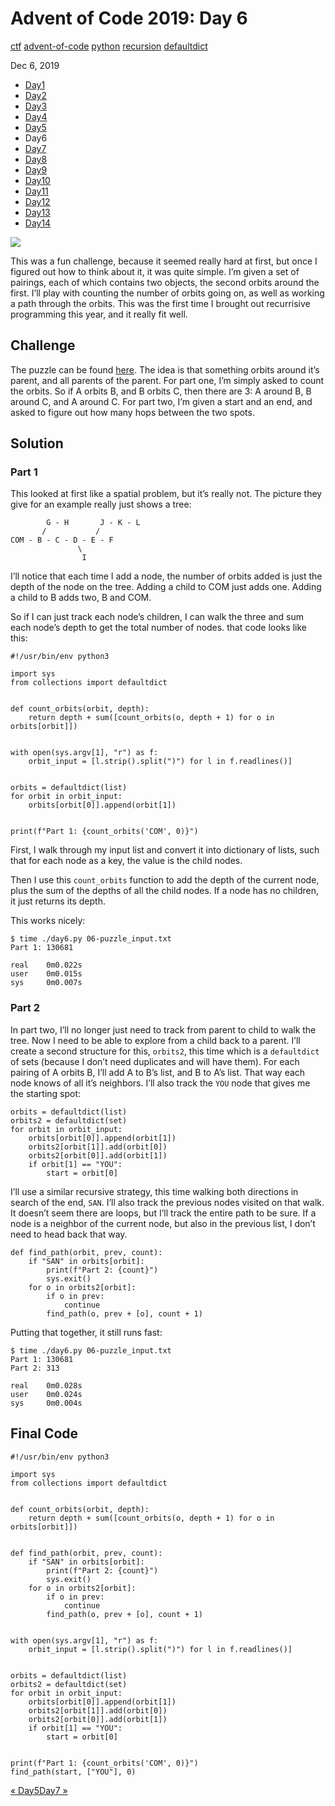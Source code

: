 # Advent of Code 2019: Day 6

[ctf](/tags#ctf ) [advent-of-code](/tags#advent-of-code )
[python](/tags#python ) [recursion](/tags#recursion )
[defaultdict](/tags#defaultdict )  
  
Dec 6, 2019

  * [Day1](/adventofcode2019/1)
  * [Day2](/adventofcode2019/2)
  * [Day3](/adventofcode2019/3)
  * [Day4](/adventofcode2019/4)
  * [Day5](/adventofcode2019/5)
  * Day6
  * [Day7](/adventofcode2019/7)
  * [Day8](/adventofcode2019/8)
  * [Day9](/adventofcode2019/9)
  * [Day10](/adventofcode2019/10)
  * [Day11](/adventofcode2019/11)
  * [Day12](/adventofcode2019/12)
  * [Day13](/adventofcode2019/13)
  * [Day14](/adventofcode2019/14)

![](https://0xdfimages.gitlab.io/img/aoc2019-6-cover.png)

This was a fun challenge, because it seemed really hard at first, but once I
figured out how to think about it, it was quite simple. I’m given a set of
pairings, each of which contains two objects, the second orbits around the
first. I’ll play with counting the number of orbits going on, as well as
working a path through the orbits. This was the first time I brought out
recurrisive programming this year, and it really fit well.

## Challenge

The puzzle can be found [here](https://adventofcode.com/2019/day/6). The idea
is that something orbits around it’s parent, and all parents of the parent.
For part one, I’m simply asked to count the orbits. So if A orbits B, and B
orbits C, then there are 3: A around B, B around C, and A around C. For part
two, I’m given a start and an end, and asked to figure out how many hops
between the two spots.

## Solution

### Part 1

This looked at first like a spatial problem, but it’s really not. The picture
they give for an example really just shows a tree:

    
    
            G - H       J - K - L
           /           /
    COM - B - C - D - E - F
                   \
                    I
    

I’ll notice that each time I add a node, the number of orbits added is just
the depth of the node on the tree. Adding a child to COM just adds one. Adding
a child to B adds two, B and COM.

So if I can just track each node’s children, I can walk the three and sum each
node’s depth to get the total number of nodes. that code looks like this:

    
    
    #!/usr/bin/env python3
    
    import sys
    from collections import defaultdict
    
    
    def count_orbits(orbit, depth):
        return depth + sum([count_orbits(o, depth + 1) for o in orbits[orbit]])
    
    
    with open(sys.argv[1], "r") as f:
        orbit_input = [l.strip().split(")") for l in f.readlines()]
    
    
    orbits = defaultdict(list)
    for orbit in orbit_input:
        orbits[orbit[0]].append(orbit[1])
    
    
    print(f"Part 1: {count_orbits('COM', 0)}")
    

First, I walk through my input list and convert it into dictionary of lists,
such that for each node as a key, the value is the child nodes.

Then I use this `count_orbits` function to add the depth of the current node,
plus the sum of the depths of all the child nodes. If a node has no children,
it just returns its depth.

This works nicely:

    
    
    $ time ./day6.py 06-puzzle_input.txt 
    Part 1: 130681
    
    real    0m0.022s
    user    0m0.015s
    sys     0m0.007s
    

### Part 2

In part two, I’ll no longer just need to track from parent to child to walk
the tree. Now I need to be able to explore from a child back to a parent. I’ll
create a second structure for this, `orbits2`, this time which is a
`defaultdict` of sets (because I don’t need duplicates and will have them).
For each pairing of A orbits B, I’ll add A to B’s list, and B to A’s list.
That way each node knows of all it’s neighbors. I’ll also track the `YOU` node
that gives me the starting spot:

    
    
    orbits = defaultdict(list)
    orbits2 = defaultdict(set)
    for orbit in orbit_input:
        orbits[orbit[0]].append(orbit[1])
        orbits2[orbit[1]].add(orbit[0])
        orbits2[orbit[0]].add(orbit[1])
        if orbit[1] == "YOU":
            start = orbit[0]
    

I’ll use a similar recursive strategy, this time walking both directions in
search of the end, `SAN`. I’ll also track the previous nodes visited on that
walk. It doesn’t seem there are loops, but I’ll track the entire path to be
sure. If a node is a neighbor of the current node, but also in the previous
list, I don’t need to head back that way.

    
    
    def find_path(orbit, prev, count):
        if "SAN" in orbits[orbit]:
            print(f"Part 2: {count}")
            sys.exit()
        for o in orbits2[orbit]:
            if o in prev:
                continue
            find_path(o, prev + [o], count + 1)
    

Putting that together, it still runs fast:

    
    
    $ time ./day6.py 06-puzzle_input.txt 
    Part 1: 130681
    Part 2: 313
    
    real    0m0.028s
    user    0m0.024s
    sys     0m0.004s
    

## Final Code

    
    
    #!/usr/bin/env python3
    
    import sys
    from collections import defaultdict
    
    
    def count_orbits(orbit, depth):
        return depth + sum([count_orbits(o, depth + 1) for o in orbits[orbit]])
    
    
    def find_path(orbit, prev, count):
        if "SAN" in orbits[orbit]:
            print(f"Part 2: {count}")
            sys.exit()
        for o in orbits2[orbit]:
            if o in prev:
                continue
            find_path(o, prev + [o], count + 1)
    
    
    with open(sys.argv[1], "r") as f:
        orbit_input = [l.strip().split(")") for l in f.readlines()]
    
    
    orbits = defaultdict(list)
    orbits2 = defaultdict(set)
    for orbit in orbit_input:
        orbits[orbit[0]].append(orbit[1])
        orbits2[orbit[1]].add(orbit[0])
        orbits2[orbit[0]].add(orbit[1])
        if orbit[1] == "YOU":
            start = orbit[0]
    
    
    print(f"Part 1: {count_orbits('COM', 0)}")
    find_path(start, ["YOU"], 0)
    

[« Day5](/adventofcode2019/5)[Day7 »](/adventofcode2019/7)

[](/adventofcode2019/6)


